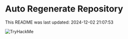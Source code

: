 # Auto Regenerate Repository

This README was last updated: 2024-12-02 21:07:53

 ![TryHackMe](https://tryhackme.com/badge/533634)
